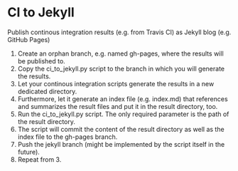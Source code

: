 # CI to Jekyll
Publish continous integration results (e.g. from Travis CI) as Jekyll blog (e.g. GitHub Pages)

1. Create an orphan branch, e.g. named gh-pages, where the results will be published to.
2. Copy the ci_to_jekyll.py script to the branch in which you will generate the results.
3. Let your continous integration scripts generate the results in a new dedicated directory.
4. Furthermore, let it generate an index file (e.g. index.md) that references and summarizes the result files and put it in the result directory, too.
5. Run the ci_to_jekyll.py script. The only required parameter is the path of the result directory.
6. The script will commit the content of the result directory as well as the index file to the gh-pages branch.
7. Push the jekyll branch (might be implemented by the script itself in the future).
8. Repeat from 3.
